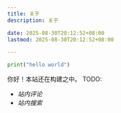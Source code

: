 ```yaml
---
title: 关于
description: 关于

date: 2025-08-30T20:12:52+08:00
lastmod: 2025-08-30T20:12:52+08:00

---
```

```python
print("hello world")
```
你好！本站还在构建之中。
TODO:
- *站内评论* 
- *站内搜索*
